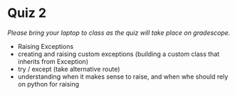 # Quiz 2

_Please bring your laptop to class as the quiz will take place on gradescope._

- Raising Exceptions
- creating and raising custom exceptions (building a custom class that inherits from Exception)
- try / except (take alternative route)
- understanding when it makes sense to raise, and when whe should rely on python for raising


